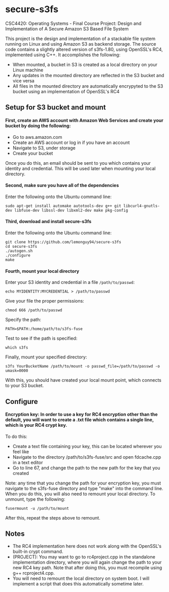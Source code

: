 # secure-s3fs
CSC4420: Operating Systems - Final Course Project:
Design and Implementation of A Secure Amazon S3 Based File System 

This project is the design and implementation of a stackable file system running on Linux and using Amazon S3 as backend storage.  The source code contains a slightly altered version of s3fs-1.80, using OpenSSL's RC4, implemented using C++.  It accomplishes the following:

- When mounted, a bucket in S3 is created as a local directory on your Linux machine
- Any updates in the mounted directory are reflected in the S3 bucket and vice versa
- All files in the mounted directory are automatically encrypyted to the S3 bucket using an implementation of OpenSSL's RC4

## Setup for S3 bucket and mount

#### First, create an AWS account with Amazon Web Services and create your bucket by doing the following:

- Go to aws.amazon.com
- Create an AWS account or log in if you have an account
- Navigate to S3, under storage
- Create your bucket

Once you do this, an email should be sent to you which contains your identity and credential.  This will be used later when mounting your local directory. 

#### Second, make sure you have all of the dependencies

Enter the following onto the Ubuntu command line:

```
sudo apt-get install automake autotools-dev g++ git libcurl4-gnutls-dev libfuse-dev libssl-dev libxml2-dev make pkg-config
```
#### Third, download and install secure-s3fs

Enter the following onto the Ubuntu command line:

```
git clone https://github.com/lemonguy94/secure-s3fs
cd secure-s3fs
./autogen.sh
./configure
make

```

#### Fourth, mount your local directory

Enter your S3 identity and credential in a file `/path/to/passwd`:

```
echo MYIDENTITY:MYCREDENTIAL > /path/to/passwd
```

Give your file the proper permissions:

```
chmod 666 /path/to/passwd
```

Specify the path:

```
PATH=$PATH:/home/path/to/s3fs-fuse
```

Test to see if the path is specified:

```
which s3fs
```

Finally, mount your specified directory:

```
s3fs YourBucketName /path/to/mount -o passwd_file=/path/to/passwd -o umask=0000
```

With this, you should have created your local mount point, which connects to your S3 bucket.

## Configure

#### Encryption key: In order to use a key for RC4 encryption other than the default, you will want to create a .txt file which contains a single line, which is your RC4 crypt key.  

To do this:

- Create a text file containing your key, this can be located wherever you feel like
- Navigate to the directory /path/to/s3fs-fuse/src and open fdcache.cpp in a text editor
- Go to line 67, and change the path to the new path for the key that you created

Note: any time that you change the path for your encryption key, you must navigate to the s3fs-fuse directory and type "make" into the command line.  When you do this, you will also need to remount your local directory.  To unmount, type the following:

```
fusermount -u /path/to/mount
```

After this, repeat the steps above to remount.  

## Notes

- The RC4 implementation here does not work along with the OpenSSL's built-in crypt command.  
- (PROJECT): You may want to go to rc4project.cpp in the standalone implementation directory, where you will again change the path to your new RC4 key path.  Note that after doing this, you must recompile using g++ rcproject4.cpp. 
- You will need to remount the local directory on system boot.  I will implement a script that does this automatically sometime later.
